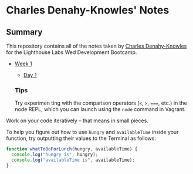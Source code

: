 # Charles Denahy-Knowles' Notes 

## Summary

This repository contains all of the notes taken by [Charles Denahy-Knowles](https://github.com/cknowles90) for the Lighthouse Labs Wed Development Bootcamp.

* [Week 1](/Week_1)
  * [Day 1](/Week_1/Day_1/What_Should_I_Do_for_Lunch_Tips.md)

  ### Tips

  Try experimen ting with the comparison operators (`<`, `>`, `===`, etc.) in the node REPL, which you can launch using the `node` command in Vagrant.

Work on your code iteratively – that means in small pieces. 

To help you figure out how to use `hungry` and `availableTime` inside your function, try outputting their values to the Terminal as follows:

```javascript
function whatToDoForLunch(hungry, availableTime) {
  console.log("hungry is", hungry);
  console.log("availableTime is", availableTime);
}
```